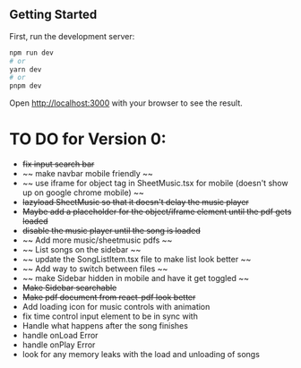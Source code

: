 ## Getting Started
First, run the development server:
```bash
npm run dev
# or
yarn dev
# or
pnpm dev
```
Open [http://localhost:3000](http://localhost:3000) with your browser to see the result.


# TO DO for Version 0:
- ~~fix input search bar~~
- ~~ make navbar mobile friendly ~~ 
- ~~ use iframe for object tag in SheetMusic.tsx for mobile (doesn't show up on google chrome mobile) ~~
- ~~lazyload SheetMusic so that it doesn't delay the music player~~
- ~~Maybe add a placeholder for the object/iframe element until the pdf gets loaded~~ 
- ~~disable the music player until the song is loaded~~
- ~~ Add more music/sheetmusic pdfs ~~
- ~~ List songs on the sidebar ~~
- ~~ update the SongListItem.tsx file to make list look better ~~
- ~~ Add way to switch between files ~~
- ~~ make Sidebar hidden in mobile and have it get toggled ~~
- ~~Make Sidebar searchable~~
- ~~Make pdf document from react-pdf look better~~
- Add loading icon for music controls with animation
- fix time control input element to be in sync with 
- Handle what happens after the song finishes
- handle onLoad Error
- handle onPlay Error
- look for any memory leaks with the load and unloading of songs
